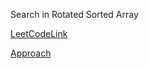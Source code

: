 Search in Rotated Sorted Array

[LeetCodeLink](https://leetcode.com/problems/search-in-rotated-sorted-array/)

[Approach](https://www.youtube.com/watch?v=r3pMQ8-Ad5s)
